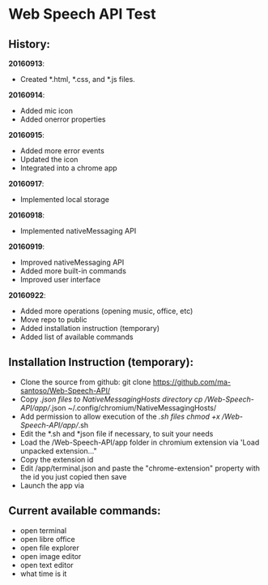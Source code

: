 # Web Speech API Test
## History:
**20160913**: 
* Created *.html, *.css, and *.js files.

**20160914**:
* Added mic icon
* Added onerror properties

**20160915**:
* Added more error events
* Updated the icon
* Integrated into a chrome app

**20160917**:
* Implemented local storage

**20160918**:
* Implemented nativeMessaging API

**20160919**:
* Improved nativeMessaging API
* Added more built-in commands
* Improved user interface

**20160922**:
* Added more operations (opening music, office, etc)
* Move repo to public
* Added installation instruction (temporary)
* Added list of available commands

## Installation Instruction (temporary):
* Clone the source from github:
    git clone https://github.com/ma-santoso/Web-Speech-API/
* Copy *.json files to NativeMessagingHosts directory
    cp /Web-Speech-API/app/*.json ~/.config/chromium/NativeMessagingHosts/
* Add permission to allow execution of the *.sh files
    chmod +x /Web-Speech-API/app/*.sh
* Edit the *.sh and *json file if necessary, to suit your needs
* Load the /Web-Speech-API/app folder in chromium extension via 'Load unpacked extension..."
* Copy the extension id
* Edit /app/terminal.json and paste the "chrome-extension" property with the id you just copied then save
* Launch the app via 

## Current available commands:
* open terminal
* open libre office
* open file explorer
* open image editor
* open text editor
* what time is it
